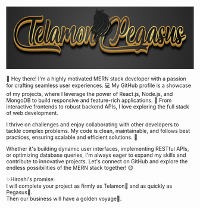 <!-- ### Hi there 👋 -->

<!--
**✨ _special_ ✨ repository because its `README.md` (this file) appears on your GitHub profile.

Here are some ideas to get you started:

- 🔭 I’m currently working on ...
- 🌱 I’m currently learning ...
- 👯 I’m looking to collaborate on ...
- 🤔 I’m looking for help with ...
- 💬 Ask me about ...
- 📫 How to reach me: ...
- 😄 Pronouns: ...
- ⚡ Fun fact: ...
-->

[![Fahad GitHub Banner](./assets/pegasus.png)](https://github.com/TelamonPegasus)


👋 Hey there! I'm a highly motivated MERN stack developer with a passion for crafting seamless user experiences. 💻 My GitHub profile is a showcase of my projects, where I leverage the power of React.js, Node.js, and MongoDB to build responsive and feature-rich applications. 🚀 From interactive frontends to robust backend APIs, I love exploring the full stack of web development.

I thrive on challenges and enjoy collaborating with other developers to tackle complex problems. My code is clean, maintainable, and follows best practices, ensuring scalable and efficient solutions. 🌟

Whether it's building dynamic user interfaces, implementing RESTful APIs, or optimizing database queries, I'm always eager to expand my skills and contribute to innovative projects. Let's connect on GitHub and explore the endless possibilities of the MERN stack together! 😊

✨Hiroshi's promise:<br>
I will complete your project as firmly as Telamon💪 and as quickly as Pegasus🦄.<br>
Then our business will have a golden voyage🏅.